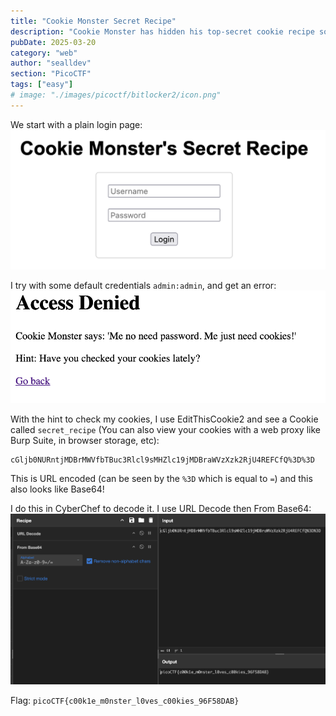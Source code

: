 ```yaml
---
title: "Cookie Monster Secret Recipe"
description: "Cookie Monster has hidden his top-secret cookie recipe somewhere on his website. As an aspiring cookie detective, your mission is to uncover this delectable secret. Can you outsmart Cookie Monster and find the hidden recipe? You can access the Cookie Monster here and good luck\n\nHint: Sometimes, the most important information is hidden in plain sight. Have you checked all parts of the webpage?\nHint: Cookies aren't just for eating - they're also used in web technologies!\nHint: Web browsers often have tools that can help you inspect various aspects of a webpage, including things you can't see directly."
pubDate: 2025-03-20
category: "web"
author: "sealldev"
section: "PicoCTF"
tags: ["easy"]
# image: "./images/picoctf/bitlocker2/icon.png"
---
```


We start with a plain login page:
![home.png](images/picoctf/cookiemonstersecretrecipe/home.png)

I try with some default credentials `admin:admin`, and get an error:
![loginerror.png](images/picoctf/cookiemonstersecretrecipe/loginerror.png)

With the hint to check my cookies, I use EditThisCookie2 and see a Cookie called `secret_recipe` (You can also view your cookies with a web proxy like Burp Suite, in browser storage, etc):
```
cGljb0NURntjMDBrMWVfbTBuc3Rlcl9sMHZlc19jMDBraWVzXzk2RjU4REFCfQ%3D%3D
```

This is URL encoded (can be seen by the `%3D` which is equal to `=`) and this also looks like Base64!

I do this in CyberChef to decode it. I use URL Decode then From Base64:
![flag.png](images/picoctf/cookiemonstersecretrecipe/flag.png)

Flag: `picoCTF{c00k1e_m0nster_l0ves_c00kies_96F58DAB}`
